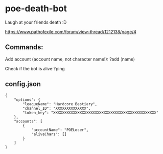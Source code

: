 # poe-death-bot
Laugh at your friends death :D

https://www.pathofexile.com/forum/view-thread/1212138/page/4


## Commands:

Add account (account name, not character name!):
?add (name)

Check if the bot is alive
?ping 

## config.json
```
{
    "options": {
        "leagueName": "Hardcore Bestiary",
        "channel_ID": "XXXXXXXXXXXXXX",
        "token_key": "XXXXXXXXXXXXXXXXXXXXXXXXXXXXXXXXXXXXXXXXXXXXXXX"
    },
    "accounts": [
        {
            "accountName": "POELoser",
            "aliveChars": []
        }
    ]
}
```
